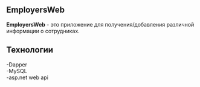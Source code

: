 ## EmployersWeb
<b>EmployersWeb</b> - это приложение для получения/добавления различной информации о сотрудниках.

## Технологии
-Dapper<br>
-MySQL<br>
-asp.net web api<br>
